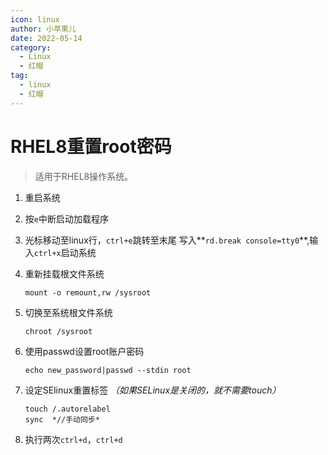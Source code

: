 ```yaml
---
icon: linux
author: 小苹果儿
date: 2022-05-14
category:
  - Linux
  - 红帽
tag:
  - linux
  - 红帽
---
```


# RHEL8重置root密码

> 适用于RHEL8操作系统。

1. 重启系统

2. 按`e`中断启动加载程序

3. 光标移动至linux行，`ctrl+e`跳转至末尾
   写入**`rd.break console=tty0`**,输入`ctrl+x`启动系统

4. 重新挂载根文件系统

   ```shell
   mount -o remount,rw /sysroot
   ```

5. 切换至系统根文件系统

   ```shell
   chroot /sysroot
   ```

6. 使用passwd设置root账户密码

   ```shell
   echo new_password|passwd --stdin root
   ```

7. 设定SElinux重置标签
   *（如果SELinux是关闭的，就不需要touch）*

   ```shell
   touch /.autorelabel
   sync  *//手动同步*
   ```

8. 执行两次`ctrl+d`，`ctrl+d`
